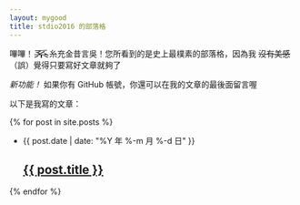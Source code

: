 ```yaml
---
layout: mygood
title: stdio2016 的部落格
---
```

嗶嗶！<span style="display:inline-block; transform:scalex(2); margin-left:0.5em; margin-right:0.5em;">系</span>糸充金昔言吳！您所看到的是史上最樸素的部落格，因為我 ~~沒有美感~~（誤）覺得只要寫好文章就夠了

*新功能！* 如果你有 GitHub 帳號，你還可以在我的文章的最後面留言喔

以下是我寫的文章：

{% for post in site.posts %}
- <span class="post-meta">{{ post.date | date: "%Y 年 %-m 月 %-d 日" }}</span>
  <h2 class="post-title"><a href="{{ post.url | prepend: site.baseurl }}">{{ post.title }}</a></h2>
{% endfor %}
